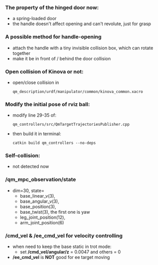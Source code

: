 ### The property of the hinged door now:

- a spring-loaded door
- the handle doesn't affect opening and can't revolute, just for grasp

### A possible method for handle-opening

- attach the handle with a tiny invisible collision box, which can rotate together 
- make it be in front of / behind the door collision 

### Open collision of Kinova or not:

- open/close collision in 
  
  ```
  qm_description/urdf/manipulator/common/kinova_common.xacro
  ```

### Modify the initial pose of rviz ball:

- modify line 29-35 of:
  
  ```
  qm_controllers/src/QmTargetTrajectoriesPublisher.cpp
  ```
- then build it in terminal:
  
  ```
  catkin build qm_controllers --no-deps
  ```

### Self-collision:

- not detected now

### /qm_mpc_observation/state

- dim=30, state=
  - base_linear_v(3), 
  - base_angular_v(3), 
  - base_position(3), 
  - base_twist(3), the first one is yaw
  - leg_joint_position(12),
  - arm_joint_position(6)

### /cmd_vel & /ee_cmd_vel for velocity controlling

- when need to keep the base static in trot mode:
  - set **/cmd_vel/angular/z** = 0.0047 and others = 0
- **/ee_cmd_vel** is **NOT** good for ee target moving

